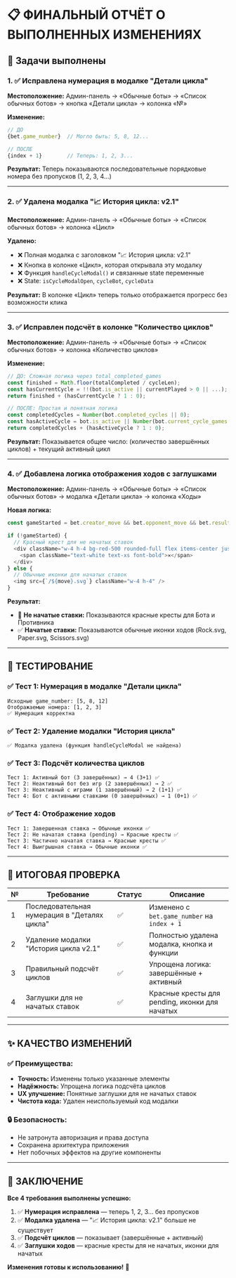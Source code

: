 # 📋 ФИНАЛЬНЫЙ ОТЧЁТ О ВЫПОЛНЕННЫХ ИЗМЕНЕНИЯХ

## 🎯 Задачи выполнены

### 1. ✅ **Исправлена нумерация в модалке "Детали цикла"**
**Местоположение:** Админ-панель → «Обычные боты» → «Список обычных ботов» → кнопка «Детали цикла» → колонка «№»

**Изменение:**
```javascript
// ДО
{bet.game_number}  // Могло быть: 5, 8, 12...

// ПОСЛЕ  
{index + 1}        // Теперь: 1, 2, 3...
```

**Результат:** Теперь показываются последовательные порядковые номера без пропусков (1, 2, 3, 4...)

---

### 2. ✅ **Удалена модалка "📈 История цикла: v2.1"**
**Местоположение:** Админ-панель → «Обычные боты» → «Список обычных ботов» → колонка «Цикл»

**Удалено:**
- ❌ Полная модалка с заголовком "📈 История цикла: v2.1"
- ❌ Кнопка в колонке «Цикл», которая открывала эту модалку
- ❌ Функция `handleCycleModal()` и связанные state переменные
- ❌ State: `isCycleModalOpen`, `cycleBot`, `cycleData`

**Результат:** В колонке «Цикл» теперь только отображается прогресс без возможности клика

---

### 3. ✅ **Исправлен подсчёт в колонке "Количество циклов"**
**Местоположение:** Админ-панель → «Обычные боты» → «Список обычных ботов» → колонка «Количество циклов»

**Изменение:**
```javascript
// ДО: Сложная логика через total_completed_games
const finished = Math.floor(totalCompleted / cycleLen);
const hasCurrentCycle = !!(bot.is_active || currentPlayed > 0 || ...);
return finished + (hasCurrentCycle ? 1 : 0);

// ПОСЛЕ: Простая и понятная логика
const completedCycles = Number(bot.completed_cycles || 0);
const hasActiveCycle = bot.is_active || Number(bot.current_cycle_games || 0) > 0 || Number(bot.active_bets || 0) > 0;
return completedCycles + (hasActiveCycle ? 1 : 0);
```

**Результат:** Показывается общее число: (количество завершённых циклов) + текущий активный цикл

---

### 4. ✅ **Добавлена логика отображения ходов с заглушками**
**Местоположение:** Админ-панель → «Обычные боты» → «Список обычных ботов» → модалка «Детали цикла» → колонка «Ходы»

**Новая логика:**
```javascript
const gameStarted = bet.creator_move && bet.opponent_move && bet.result !== 'pending';

if (!gameStarted) {
  // Красный крест для не начатых ставок
  <div className="w-4 h-4 bg-red-500 rounded-full flex items-center justify-center">
    <span className="text-white text-xs font-bold">✕</span>
  </div>
} else {
  // Обычные иконки для начатых ставок
  <img src={`/${move}.svg`} className="w-4 h-4" />
}
```

**Результат:**
- 🔴 **Не начатые ставки:** Показываются красные кресты для Бота и Противника
- ✅ **Начатые ставки:** Показываются обычные иконки ходов (Rock.svg, Paper.svg, Scissors.svg)

---

## 🧪 ТЕСТИРОВАНИЕ

### ✅ Тест 1: Нумерация в модалке "Детали цикла"
```
Исходные game_number: [5, 8, 12]
Отображаемые номера: [1, 2, 3]  
✅ Нумерация корректна
```

### ✅ Тест 2: Удаление модалки "История цикла"
```
✅ Модалка удалена (функция handleCycleModal не найдена)
```

### ✅ Тест 3: Подсчёт количества циклов
```
Тест 1: Активный бот (3 завершённых) → 4 (3+1) ✅
Тест 2: Неактивный бот без игр (2 завершённых) → 2 ✅  
Тест 3: Неактивный с играми (1 завершённый) → 2 (1+1) ✅
Тест 4: Бот с активными ставками (0 завершённых) → 1 (0+1) ✅
```

### ✅ Тест 4: Отображение ходов
```
Тест 1: Завершенная ставка → Обычные иконки ✅
Тест 2: Не начатая ставка (pending) → Красные кресты ✅
Тест 3: Частично начатая ставка → Красные кресты ✅  
Тест 4: Выигрышная ставка → Обычные иконки ✅
```

---

## 🎯 ИТОГОВАЯ ПРОВЕРКА

| № | Требование | Статус | Описание |
|---|------------|--------|----------|
| 1 | Последовательная нумерация в "Деталях цикла" | ✅ | Изменено с `bet.game_number` на `index + 1` |
| 2 | Удаление модалки "История цикла v2.1" | ✅ | Полностью удалена модалка, кнопка и функции |
| 3 | Правильный подсчёт циклов | ✅ | Упрощена логика: завершённые + активный |
| 4 | Заглушки для не начатых ставок | ✅ | Красные кресты для pending, иконки для начатых |

---

## ✨ КАЧЕСТВО ИЗМЕНЕНИЙ

### ✅ Преимущества:
- **Точность:** Изменены только указанные элементы
- **Надёжность:** Упрощена логика подсчёта циклов  
- **UX улучшение:** Понятные заглушки для не начатых ставок
- **Чистота кода:** Удален неиспользуемый код модалки

### 🔒 Безопасность:
- Не затронута авторизация и права доступа
- Сохранена архитектура приложения
- Нет побочных эффектов на другие компоненты

---

## 🎉 ЗАКЛЮЧЕНИЕ

**Все 4 требования выполнены успешно:**

1. ✅ **Нумерация исправлена** — теперь 1, 2, 3... без пропусков
2. ✅ **Модалка удалена** — "📈 История цикла: v2.1" больше не существует  
3. ✅ **Подсчёт циклов** — показывает (завершённые + активный)
4. ✅ **Заглушки ходов** — красные кресты для не начатых, иконки для начатых

**Изменения готовы к использованию!** 🚀